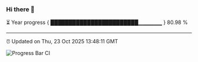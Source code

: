 ### Hi there 👋

⏳ Year progress { ████████████████████████▁▁▁▁▁▁ } 80.98 %

---

⏰ Updated on Thu, 23 Oct 2025 13:48:11 GMT

![Progress Bar CI](https://github.com/IshwaranRudhara/GIT-ACTION/workflows/Progress%20Bar%20CI/badge.svg)
